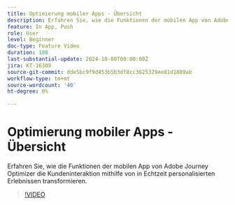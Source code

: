 ```yaml
---
title: Optimierung mobiler Apps - Übersicht
description: Erfahren Sie, wie die Funktionen der mobilen App von Adobe Journey Optimizer die Kundeninteraktion mithilfe von in Echtzeit personalisierten Erlebnissen transformieren.
feature: In App, Push
role: User
level: Beginner
doc-type: Feature Video
duration: 108
last-substantial-update: 2024-10-08T00:00:00Z
jira: KT-16309
source-git-commit: dde5bc9f9d453b5b3df8cc3625329ee81d1889ab
workflow-type: tm+mt
source-wordcount: '40'
ht-degree: 0%

---
```



# Optimierung mobiler Apps - Übersicht

Erfahren Sie, wie die Funktionen der mobilen App von Adobe Journey Optimizer die Kundeninteraktion mithilfe von in Echtzeit personalisierten Erlebnissen transformieren.

>[!VIDEO](https://video.tv.adobe.com/v/3432681/?learn=on)
